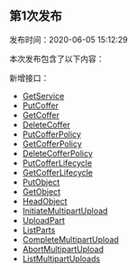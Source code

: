 ## 第1次发布
发布时间：2020-06-05 15:12:29

本次发布包含了以下内容：

新增接口：
- [GetService](https://cloud.tencent.com/document/product/1232/44718)
- [PutCoffer](https://cloud.tencent.com/document/product/1232/44720)
- [GetCoffer](https://cloud.tencent.com/document/product/1232/44729) 
- [DeleteCoffer](https://cloud.tencent.com/document/product/1232/44721) 
- [PutCofferPolicy ](https://cloud.tencent.com/document/product/1232/44736)
- [GetCofferPolicy](https://cloud.tencent.com/document/product/1232/44735)
- [DeleteCofferPolicy](https://cloud.tencent.com/document/product/1232/44734)
- [PutCofferLifecycle](https://cloud.tencent.com/document/product/1232/44732) 
- [GetCofferLifecycle](https://cloud.tencent.com/document/product/1232/44790)
- [PutObject](https://cloud.tencent.com/document/product/1232/44723)
- [GetObject](https://cloud.tencent.com/document/product/1232/44722) 
- [HeadObject](https://cloud.tencent.com/document/product/1232/44724)
- [InitiateMultipartUpload](https://cloud.tencent.com/document/product/1232/44677)
- [UploadPart](https://cloud.tencent.com/document/product/1232/44742)
- [ListParts](https://cloud.tencent.com/document/product/1232/44741) 
- [CompleteMultipartUpload](https://cloud.tencent.com/document/product/1232/44739)
- [AbortMultipartUpload](https://cloud.tencent.com/document/product/1232/44738) 
- [ListMultipartUploads](https://cloud.tencent.com/document/product/1232/44740) 
